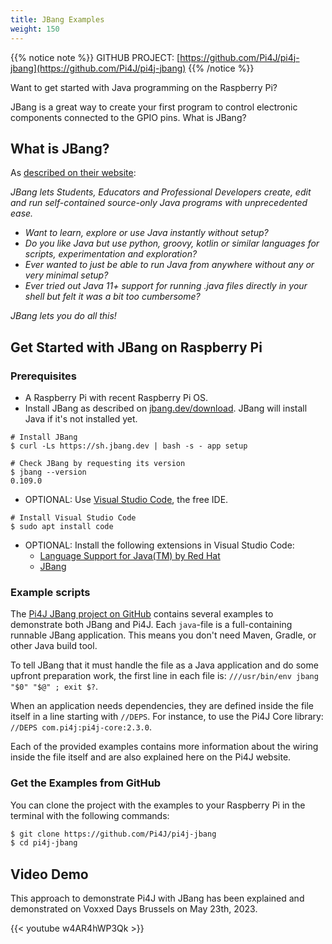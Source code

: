 ```yaml
---
title: JBang Examples
weight: 150
---
```


{{% notice note %}}
GITHUB PROJECT: [https://github.com/Pi4J/pi4j-jbang](https://github.com/Pi4J/pi4j-jbang)
{{% /notice %}}

Want to get started with Java programming on the Raspberry Pi?

JBang is a great way to create your first program to control electronic components connected to the GPIO pins.
What is JBang?

## What is JBang?

As [described on their website](https://www.jbang.dev/):

*JBang lets Students, Educators and Professional Developers create, edit and run self-contained source-only Java programs with unprecedented ease.*

* *Want to learn, explore or use Java instantly without setup?*
* *Do you like Java but use python, groovy, kotlin or similar languages for scripts, experimentation and exploration?*
* *Ever wanted to just be able to run Java from anywhere without any or very minimal setup?*
* *Ever tried out Java 11+ support for running .java files directly in your shell but felt it was a bit too cumbersome?*

*JBang lets you do all this!*

## Get Started with JBang on Raspberry Pi

### Prerequisites

* A Raspberry Pi with recent Raspberry Pi OS.
* Install JBang as described on [jbang.dev/download](https://www.jbang.dev/download/). JBang will install Java if it's not installed yet.
```shell
# Install JBang
$ curl -Ls https://sh.jbang.dev | bash -s - app setup

# Check JBang by requesting its version
$ jbang --version        
0.109.0
```
* OPTIONAL: Use [Visual Studio Code](https://code.visualstudio.com/), the free IDE.
```shell
# Install Visual Studio Code
$ sudo apt install code
```
* OPTIONAL: Install the following extensions in Visual Studio Code:
    * [Language Support for Java(TM) by Red Hat](https://marketplace.visualstudio.com/items?itemName=redhat.java)
    * [JBang](https://marketplace.visualstudio.com/items?itemName=jbangdev.jbang-vscode)

### Example scripts

The [Pi4J JBang project on GitHub](https://github.com/Pi4J/pi4j-jbang) contains several examples to demonstrate both JBang and Pi4J. Each `java`-file is a full-containing runnable JBang application. This means you don't need Maven, Gradle, or other Java build tool.

To tell JBang that it must handle the file as a Java application and do some upfront preparation work, the first line in each file is: `///usr/bin/env jbang "$0" "$@" ; exit $?`.

When an application needs dependencies, they are defined inside the file itself in a line starting with `//DEPS`. For instance, to use the Pi4J Core library: `//DEPS com.pi4j:pi4j-core:2.3.0`.

Each of the provided examples contains more information about the wiring inside the file itself and are also explained here on the Pi4J website.

### Get the Examples from GitHub

You can clone the project with the examples to your Raspberry Pi in the terminal with the following commands:

```bash
$ git clone https://github.com/Pi4J/pi4j-jbang
$ cd pi4j-jbang
```

## Video Demo

This approach to demonstrate Pi4J with JBang has been explained and demonstrated on Voxxed Days Brussels on May 23th, 2023.

{{< youtube w4AR4hWP3Qk >}}